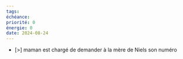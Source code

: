 ```yaml
---
tags: 
échéance: 
priorité: 0
énergie: 0
date: 2024-08-24
---
```

- [>]  maman est chargé de demander à la mère de Niels son numéro 